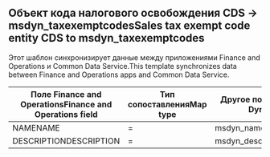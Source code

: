 ## <a name="sales-tax-exempt-code-entity-cds-to-msdyn_taxexemptcodes"></a><span data-ttu-id="d4622-101">Объект кода налогового освобождения CDS -> msdyn_taxexemptcodes</span><span class="sxs-lookup"><span data-stu-id="d4622-101">Sales tax exempt code entity CDS to msdyn_taxexemptcodes</span></span>

<span data-ttu-id="d4622-102">Этот шаблон синхронизирует данные между приложениями Finance and Operations и Common Data Service.</span><span class="sxs-lookup"><span data-stu-id="d4622-102">This template synchronizes data between Finance and Operations apps and Common Data Service.</span></span>

<span data-ttu-id="d4622-103">Поле Finance and Operations</span><span class="sxs-lookup"><span data-stu-id="d4622-103">Finance and Operations field</span></span> | <span data-ttu-id="d4622-104">Тип сопоставления</span><span class="sxs-lookup"><span data-stu-id="d4622-104">Map type</span></span> | <span data-ttu-id="d4622-105">Другое поле Dynamics 365</span><span class="sxs-lookup"><span data-stu-id="d4622-105">Other Dynamics 365 field</span></span> | <span data-ttu-id="d4622-106">Значение по умолчанию</span><span class="sxs-lookup"><span data-stu-id="d4622-106">Default value</span></span>
---|---|---|---
<span data-ttu-id="d4622-107">NAME</span><span class="sxs-lookup"><span data-stu-id="d4622-107">NAME</span></span> | = | <span data-ttu-id="d4622-108">msdyn_name</span><span class="sxs-lookup"><span data-stu-id="d4622-108">msdyn_name</span></span> | 
<span data-ttu-id="d4622-109">DESCRIPTION</span><span class="sxs-lookup"><span data-stu-id="d4622-109">DESCRIPTION</span></span> | = | <span data-ttu-id="d4622-110">msdyn_description</span><span class="sxs-lookup"><span data-stu-id="d4622-110">msdyn_description</span></span> | 
